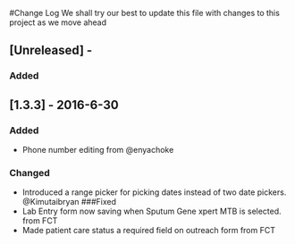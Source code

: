 #Change Log
We shall try our best to update this file with changes to this project as we move ahead
## [Unreleased] -
### Added

## [1.3.3] - 2016-6-30
### Added
- Phone number editing from @enyachoke
### Changed
- Introduced a range picker for picking dates instead of two date pickers. @Kimutaibryan
###Fixed
- Lab Entry form now saving when Sputum Gene xpert MTB is selected. from FCT
- Made patient care status a required field on outreach form from FCT
